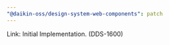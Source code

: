 ```yaml
---
"@daikin-oss/design-system-web-components": patch
---
```


Link: Initial Implementation. (DDS-1600)
